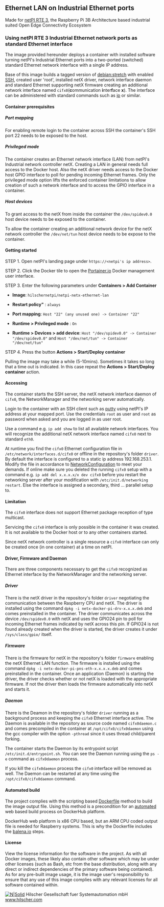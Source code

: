 ## Ethernet LAN on Industrial Ethernet ports

Made for [netPI RTE 3](https://www.netiot.com/netpi/), the Raspberry Pi 3B Architecture based industrial suited Open Edge Connectivity Ecosystem

### Using netPI RTE 3 Industrial Ethernet network ports as standard Ethernet interface

The image provided hereunder deploys a container with installed software turning netPI's Industrial Ethernet ports into a two-ported (switched) standard Ethernet network interface with a single IP address.

Base of this image builds a tagged version of [debian:stretch](https://hub.docker.com/r/resin/armv7hf-debian/tags/) with enabled [SSH](https://en.wikipedia.org/wiki/Secure_Shell), created user 'root', installed netX driver, network interface daemon and standard Ethernet supporting netX firmware creating an additional network interface named `cifx0`(**c**ommunication **i**nter**f**ace **x**).  The interface can be administered with standard commands such as [ip](https://linux.die.net/man/8/ip) or similar.

#### Container prerequisites

##### Port mapping

For enabling remote login to the container across SSH the container's SSH port 22 needs to be exposed to the host.

##### Privileged mode

The container creates an Ethernet network interface (LAN) from netPI's Industrial network controller netX. Creating a LAN in general needs full access to the Docker host. Also the netX driver needs access to the Docker host GPIO interface to poll for pending incoming Ethernet frames.  Only the privileged mode option lifts the enforced container limitations to allow creation of such a network interface and to access the GPIO interface in a container.

##### Host devices

To grant access to the netX from inside the container the `/dev/spidev0.0` host device needs to be exposed to the container.

To allow the container creating an additional network device for the netX network controller the `/dev/net/tun` host device needs to be expose to the container.

#### Getting started

STEP 1. Open netPI's landing page under `https://<netpi's ip address>`.

STEP 2. Click the Docker tile to open the [Portainer.io](http://portainer.io/) Docker management user interface.

STEP 3. Enter the following parameters under **Containers > Add Container**

* **Image**: `hilschernetpi/netpi-netx-ethernet-lan`

* **Restart policy"** : `always`

* **Port mapping**: `Host "22" (any unused one) -> Container "22"`

* **Runtime > Privileged mode** : `On`

* **Runtime > Devices > add device**: `Host "/dev/spidev0.0" -> Container "/dev/spidev0.0"` and `Host "/dev/net/tun" -> Container "/dev/net/tun"`

STEP 4. Press the button **Actions > Start/Deploy container**

Pulling the image may take a while (5-10mins). Sometimes it takes so long that a time out is indicated. In this case repeat the **Actions > Start/Deploy container** action.

#### Accessing

The container starts the SSH server, the netX network interface daemon of `cifx0`, the NetworkManager and the networking server automatically.

Login to the container with an SSH client such as [putty](http://www.putty.org/) using netPI's IP address at your mapped port. Use the credentials `root` as user and `root` as password when asked and you are logged in as user root.

Use a command e.g. `ip add show` to list all available network interfaces. You will recognize the additional netX network interface named `cifx0` next to standard `eth0`. 

At runtime you find the `cifx0` Ethernet configuration file in `/etc/network/interfaces.d/cifx0` or offline in the repository's folder `driver`. By default the interface is configured to a static ip address 192.168.253.1. Modify the file in accordance to [NetworkConfiguration](https://wiki.debian.org/NetworkConfiguration) to meet your demands. If online make sure you deleted the running `cifx0` setup with a command e.g. `ip add del x.x.x.x/x dev cifx0` before you restart the networking server after your modification with `/etc/init.d/networking restart`. Else the interface is assigned a secondary, third ... parallel setup to.

#### Limitation

The `cifx0` interface does not support Ethernet package reception of type multicast.

Servicing the `cifx0` interface is only possible in the container it was created. It is not available to the Docker host or to any other containers started.

Since netX network controller is a single resource a `cifx0` interface can only be created once (in one container) at a time on netPI.

#### Driver, Firmware and Daemon

There are three components necessary to get the `cifx0` recognized as Ethernet interface by the NetworkManager and the networking server.

##### Driver

There is the netX driver in the repository's folder `driver` negotiating the communication between the Raspberry CPU and netX. The driver is installed using the command `dpkg -i netx-docker-pi-drv-x.x.x.deb` and comes preinstalled in the container. The driver communicates across the device `/dev/spidev0.0` with netX and uses the GPIO24 pin to poll for incoming Ethernet frames indicated by netX across this pin. If GPIO24 is not found already created when the driver is started, the driver creates it under `/sys/class/gpio/` itself.

##### Firmware

There is the firmware for netX in the repository's folder `firmware` enabling the netX Ethernet LAN function. The firmware is installed using the command `dpkg -i netx-docker-pi-pns-eth-x.x.x.x.deb` and comes preinstalled in the container. Once an application (Daemon) is starting the driver, the driver checks whether or not netX is loaded with the appropriate firmware. If not the driver then loads the firmware automatically into netX and starts it.

##### Daemon

There is the Deamon in the repository's folder `driver` running as a background process and keeping the `cifx0` Ethernet interface active. The Daemon is available in the repository as source code named `cifx0daemon.c` and comes precompiled in the container at `/opt/cifx0/cifx0daemon` using the gcc compiler with the option `-pthread` since it uses thread child/parent forking. 

The container starts the Daemon by its entrypoint script `/etc/init.d/entrypoint.sh`. You can see the Daemon running using the `ps -e` command as `cifx0daemon` process.

If you kill the `cifx0daemon` process the `cifx0` interface will be removed as well. The Daemon can be restarted at any time using the `/opt/cifx0/cifx0daemon` command.

#### Automated build

The project complies with the scripting based [Dockerfile](https://docs.docker.com/engine/reference/builder/) method to build the image output file. Using this method is a precondition for an [automated](https://docs.docker.com/docker-hub/builds/) web based build process on DockerHub platform.

DockerHub web platform is x86 CPU based, but an ARM CPU coded output file is needed for Raspberry systems. This is why the Dockerfile includes the [balena.io](https://balena.io/blog/building-arm-containers-on-any-x86-machine-even-dockerhub/) steps.

#### License

View the license information for the software in the project. As with all Docker images, these likely also contain other software which may be under other licenses (such as Bash, etc from the base distribution, along with any direct or indirect dependencies of the primary software being contained).
As for any pre-built image usage, it is the image user's responsibility to ensure that any use of this image complies with any relevant licenses for all software contained within.

[![N|Solid](http://www.hilscher.com/fileadmin/templates/doctima_2013/resources/Images/logo_hilscher.png)](http://www.hilscher.com)  Hilscher Gesellschaft fuer Systemautomation mbH  www.hilscher.com
